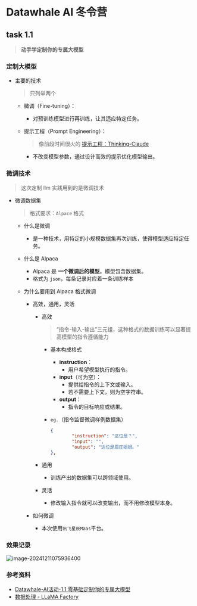 # Datawhale AI 冬令营

## task 1.1

> **动手学定制你的专属大模型**

### 定制大模型

* 主要的技术

  > 只列举两个

  * 微调（Fine-tuning）：

    - 对预训练模型进行再训练，让其适应特定任务。

  * 提示工程（Prompt Engineering）：

    > 像前段时间很火的 [提示工程：Thinking-Claude](https://github.com/richards199999/Thinking-Claude)

    * 不改变模型参数，通过设计高效的提示优化模型输出。

### 微调技术

> 这次定制 llm 实践用到的是微调技术

* 微调数据集

  > 格式要求：`Alpace` 格式

  * 什么是微调

    * 是一种技术，用特定的小规模数据集再次训练，使得模型适应特定任务。

  * 什么是 Alpaca

    * Alpaca 是 **一个微调后的模型**。模型包含数据集。
    * 格式为 `json`，每条记录对应着一条训练样本

  * 为什么要用到 Alpaca 格式微调

    * 高效，通用，灵活

      * 高效

          > “指令-输入-输出”三元组，这种格式的数据训练可以显著提高模型的指令遵循能力

          * 基本构成格式
          
            * **instruction**：
              - 用户希望模型执行的指令。
            * **input**（可为空）：
              - 提供给指令的上下文或输入。
              - 若不需要上下文，则为空字符串。
            * **output**：
              - 指令的目标响应或结果。

          * `eg.`（指令监督微调样例数据集）
          
            ```json
            {
                    "instruction": "这位是？",
                    "input": "",
                    "output": "这位是眉庄姐姐。"
            },
            ```
    
      * 通用
        * 训练产出的数据集可以跨领域使用。
      * 灵活
        * 修改输入指令就可以改变输出，而不用修改模型本身。
    
    * 如何微调
    
      * 本次使用`讯飞星辰Maas`平台。

### 效果记录

![image-20241211075936400](https://my-note-drawing-bed-1322822796.cos.ap-shanghai.myqcloud.com/picture/huanhuan_talk.png)

### 参考资料

* [Datawhale-AI活动-1.1 零基础定制你的专属大模型](https://www.datawhale.cn/activity/110/21/76?rankingPage=1)
* [数据处理 - LLaMA Factory](https://llamafactory.readthedocs.io/zh-cn/latest/getting_started/data_preparation.html#alpaca)

